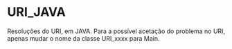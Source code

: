 # URI_JAVA
Resoluções do URI, em JAVA.
Para a possível acetação do problema no URI, apenas mudar o nome da classe URI_xxxx para Main.

